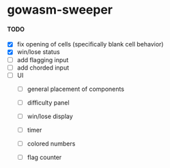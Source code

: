 # gowasm-sweeper

#### TODO

- [x] fix opening of cells (specifically blank cell behavior)
- [x] win/lose status
- [ ] add flagging input
- [ ] add chorded input
- [ ] UI
	- [ ] general placement of components
	- [ ] difficulty panel
	- [ ] win/lose display
	- [ ] timer
	- [ ] colored numbers
	- [ ] flag counter

